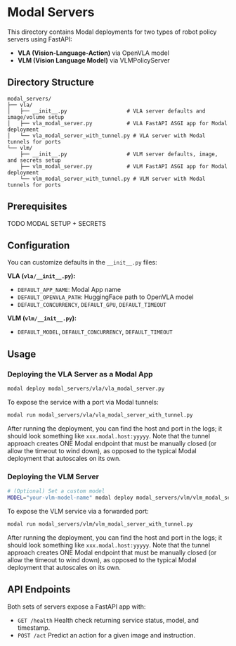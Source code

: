 # Modal Servers

 This directory contains Modal deployments for two types of robot policy servers using FastAPI:

 - **VLA (Vision-Language-Action)** via OpenVLA model
 - **VLM (Vision Language Model)** via VLMPolicyServer

 ## Directory Structure

```
modal_servers/
├── vla/
│   ├── __init__.py                   # VLA server defaults and image/volume setup
│   ├── vla_modal_server.py           # VLA FastAPI ASGI app for Modal deployment
│   └── vla_modal_server_with_tunnel.py # VLA server with Modal tunnels for ports
└── vlm/
    ├── __init__.py                   # VLM server defaults, image, and secrets setup
    ├── vlm_modal_server.py           # VLM FastAPI ASGI app for Modal deployment
    └── vlm_modal_server_with_tunnel.py # VLM server with Modal tunnels for ports
```

 ## Prerequisites
 TODO MODAL SETUP + SECRETS

 ## Configuration

 You can customize defaults in the `__init__.py` files:

 **VLA (`vla/__init__.py`):**
 - `DEFAULT_APP_NAME`: Modal App name
 - `DEFAULT_OPENVLA_PATH`: HuggingFace path to OpenVLA model
 - `DEFAULT_CONCURRENCY`, `DEFAULT_GPU`, `DEFAULT_TIMEOUT`

 **VLM (`vlm/__init__.py`):**
 - `DEFAULT_MODEL`, `DEFAULT_CONCURRENCY`, `DEFAULT_TIMEOUT`

 ## Usage

 ### Deploying the VLA Server as a Modal App
 ```bash
 modal deploy modal_servers/vla/vla_modal_server.py
 ```

 To expose the service with a port via Modal tunnels:
 ```bash
 modal run modal_servers/vla/vla_modal_server_with_tunnel.py
 ```
 After running the deployment, you can find the host and port in the logs; it should look something like `xxx.modal.host:yyyyy`. Note that the tunnel approach creates ONE Modal endpoint that must be manually closed (or allow the timeout to wind down), as opposed to the typical Modal deployment that autoscales on its own.

 ### Deploying the VLM Server

 ```bash
 # (Optional) Set a custom model
MODEL="your-vlm-model-name" modal deploy modal_servers/vlm/vlm_modal_server.py
 ```

 To expose the VLM service via a forwarded port:
 ```bash
 modal run modal_servers/vlm/vlm_modal_server_with_tunnel.py
 ```
 After running the deployment, you can find the host and port in the logs; it should look something like `xxx.modal.host:yyyyy`. Note that the tunnel approach creates ONE Modal endpoint that must be manually closed (or allow the timeout to wind down), as opposed to the typical Modal deployment that autoscales on its own.

 ## API Endpoints

 Both sets of servers expose a FastAPI app with:

 - `GET /health`
   Health check returning service status, model, and timestamp.
 - `POST /act`
   Predict an action for a given image and instruction.
